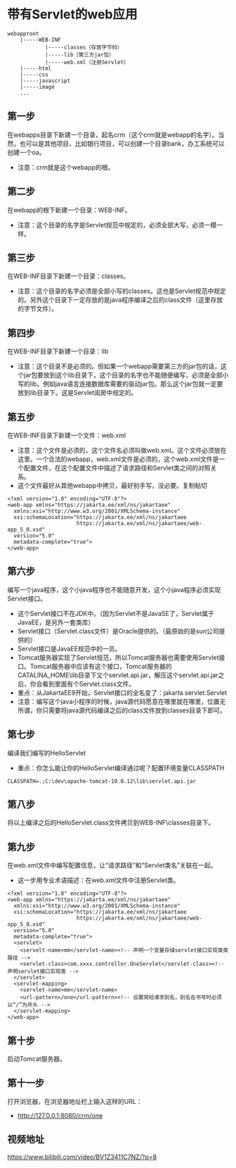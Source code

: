 # 带有Servlet的web应用
```
webapproot
	|-----WEB-INF
			|-----classes（存放字节码）
			|-----lib（第三方jar包）
			|-----web.xml（注册Servlet）
	|-----html
	|-----css
	|-----javascript
	|-----image
	...
```

## 第一步

在webapps目录下新建一个目录，起名crm（这个crm就是webapp的名字）。当然，也可以是其他项目，比如银行项目，可以创建一个目录bank，办工系统可以创建一个oa。
- 注意：crm就是这个webapp的根。

## 第二步

在webapp的根下新建一个目录：WEB-INF。
- 注意：这个目录的名字是Servlet规范中规定的，必须全部大写，必须一模一样。

## 第三步
在WEB-INF目录下新建一个目录：classes。
- 注意：这个目录的名字必须是全部小写的classes。这也是Servlet规范中规定的。另外这个目录下一定存放的是java程序编译之后的class文件（这里存放的字节文件）。

## 第四步

在WEB-INF目录下新建一个目录：lib
- 注意：这个目录不是必须的。但如果一个webapp需要第三方的jar包的话，这个jar包要放到这个lib目录下，这个目录的名字也不能随便编写，必须是全部小写的lib。例如java语言连接数据库需要的驱动jar包。那么这个jar包就一定要放到lib目录下。这是Servlet闺房中规定的。

## 第五步

在WEB-INF目录下新建一个文件：web.xml
- 注意：这个文件是必须的，这个文件名必须叫做web.xml。这个文件必须放在这里。一个合法的webapp，web.xml文件是必须的，这个web.xml文件是一个配置文件，在这个配置文件中描述了请求路径和Servlet类之间的对照关系。
- 这个文件最好从其他webapp中拷贝，最好别手写，没必要。复制粘切
```
<?xml version="1.0" encoding="UTF-8"?>
<web-app xmlns="https://jakarta.ee/xml/ns/jakartaee"
  xmlns:xsi="http://www.w3.org/2001/XMLSchema-instance"
  xsi:schemaLocation="https://jakarta.ee/xml/ns/jakartaee
                      https://jakarta.ee/xml/ns/jakartaee/web-app_5_0.xsd"
  version="5.0"
  metadata-complete="true">
</web-app>
```

## 第六步
编写一个java程序，这个小java程序也不能随意开发，这个小java程序必须实现Servlet接口。
- 这个Servlet接口不在JDK中。（因为Servlet不是JavaSE了，Servlet属于JavaEE，是另外一套类库）
- Servlet接口（Servlet.class文件）是Oracle提供的。（最原始的是sun公司提供的）
- Servlet接口是JavaEE规范中的一员。
- Tomcat服务器实现了Servlet规范，所以Tomcat服务器也需要使用Servlet接口。Tomcat服务器中应该有这个接口，Tomcat服务器的CATALINA_HOME\lib目录下又个servlet.api.jar，解压这个servlet.api.jar之后，你会看到里面有个Servlet.class文件。
- 重点：从JakartaEE9开始，Servlet接口的全名变了：jakarta.servlet.Servlet
- 注意：编写这个java小程序的时候，java源代码愿意在哪里就在哪里，位置无所谓，你只需要将java源代码编译之后的class文件放到classes目录下即可。

## 第七步
编译我们编写的HelloServlet
- 重点：你怎么能让你的HelloServlet编译通过呢？配置环境变量CLASSPATH
```
CLASSPATH=.;C:\dev\apache-tomcat-10.0.12\lib\servlet.api.jar
```

## 第八步
将以上编译之后的HelloServlet.class文件拷贝到WEB-INF\classes目录下。

## 第九步
在web.xml文件中编写配置信息，让“请求路径”和“Servlet类名”关联在一起。
- 这一步用专业术语描述：在web.xml文件中注册Servlet类。
```
<?xml version="1.0" encoding="UTF-8"?>
<web-app xmlns="https://jakarta.ee/xml/ns/jakartaee"
  xmlns:xsi="http://www.w3.org/2001/XMLSchema-instance"
  xsi:schemaLocation="https://jakarta.ee/xml/ns/jakartaee
                      https://jakarta.ee/xml/ns/jakartaee/web-app_5_0.xsd"
  version="5.0"
  metadata-complete="true">
  <servlet>
    <servelt-name>mm</servlet-name><!-- 声明一个变量存储servlet接口实现类类路径 -->
    <servlet-class>com.xxxx.controller.OneServlet</servlet-class><!-- 声明servlet接口实现类 -->
  </servlet>
  <servlet-mapping>
    <servlet-name>mm</servlet-name>
    <url-pattern>/one</url-pattern><!-- 设置简短请求别名，别名在书写时必须以“/”为开头 -->
  </servlet-mapping>
</web-app>
```

## 第十步
启动Tomcat服务器。

## 第十一步
打开浏览器，在浏览器地址栏上输入这样的URL：
- http://127.0.0.1:8080/crm/one

## 视频地址

https://www.bilibili.com/video/BV1Z3411C7NZ/?p=8
